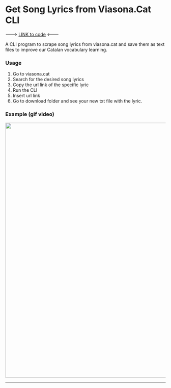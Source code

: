 
# Get Song Lyrics from Viasona.Cat CLI
---> [LINK to code](https://github.com/GeroZayas/Viasona-Song-Lyrics-Scraper/blob/master/Get_Song_Lyrics_From_Viasonat_Cat_Web_Scraping.py) <---

A CLI program to scrape song lyrics from viasona.cat and save them as text files to improve our Catalan vocabulary learning. 

### Usage
1. Go to viasona.cat
2. Search for the desired song lyrics
3. Copy the url link of the specific lyric
4. Run the CLI
6. Insert url link
7. Go to download folder and see your new txt file with the lyric.

### Example (gif video)
<img src="https://user-images.githubusercontent.com/77191089/221029340-93e00d13-306d-4a4e-823d-ff0378ebf15c.gif" width="800" />

---
